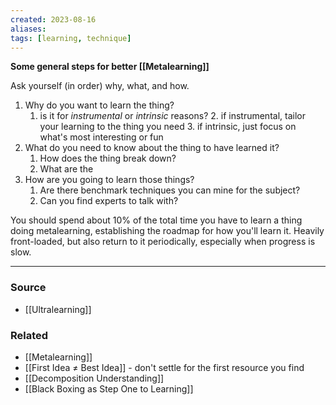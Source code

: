 ```yaml
---
created: 2023-08-16
aliases: 
tags: [learning, technique]
---
```


**Some general steps for better [[Metalearning]]**

Ask yourself (in order) why, what, and how.
1. Why do you want to learn the thing?
	1. is it for *instrumental* or *intrinsic* reasons?
		2. if instrumental, tailor your learning to the thing you need
		3. if intrinsic, just focus on what's most interesting or fun
2. What do you need to know about the thing to have learned it?
	1. How does the thing break down?
	2. What are the 
3. How are you going to learn those things?
	1. Are there benchmark techniques you can mine for the subject?
	2. Can you find experts to talk with?

You should spend about 10% of the total time you have to learn a thing doing metalearning, establishing the roadmap for how you'll learn it. Heavily front-loaded, but also return to it periodically, especially when progress is slow.

---
### Source
- [[Ultralearning]]

### Related
- [[Metalearning]]
- [[First Idea ≠ Best Idea]] - don't settle for the first resource you find
- [[Decomposition Understanding]]
- [[Black Boxing as Step One to Learning]]
 